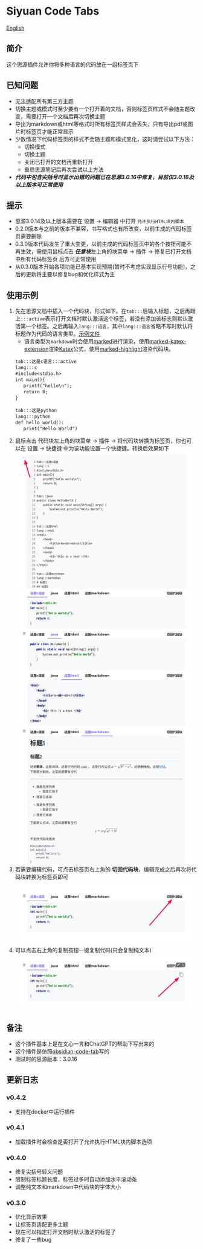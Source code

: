 
# Siyuan Code Tabs

[English](./README.md)
## 简介
这个思源插件允许你将多种语言的代码放在一组标签页下

## 已知问题
- 无法适配所有第三方主题
- 切换主题或模式时至少要有一个打开着的文档，否则标签页样式不会随主题改变，需要打开一个文档后再次切换主题
- 导出为markdown或html等格式时所有标签页样式会丢失，只有导出pdf或图片时标签页才能正常显示
- 少数情况下代码标签页的样式不会随主题和模式变化，这时请尝试以下方法：
  - 切换模式
  - 切换主题
  - 关闭已打开的文档再重新打开
  - 重启思源笔记后再次尝试以上方法
- ***代码中包含尖括号时显示出错的问题已在思源3.0.16中修复，目前仅3.0.16及以上版本可正常使用***

## 提示
- 思源3.0.14及以上版本需要在 设置 -> 编辑器 中打开 `允许执行HTML块内脚本`
- 0.2.0版本与之前的版本不兼容，书写格式也有所改变，以前生成的代码标签页需要删除
- 0.3.0版本代码发生了重大变更，以前生成的代码标签页中的各个按钮可能不再生效，需使用鼠标点击 ***任意块***左上角的块菜单 -> 插件 -> 修复已打开文档中所有代码标签页 后方可正常使用
- 从0.3.0版本开始各项功能已基本实现预期(暂时不考虑实现显示行号功能)，之后的更新将主要以修复bug和优化样式为主

## 使用示例
1. 先在思源文档中插入一个代码块，形式如下。在`tab:::`后输入标题，之后再跟上`:::active`表示打开文档时默认激活这个标签，若没有添加该标志则默认激活第一个标签。之后再输入`lang:::语言`，其中`lang:::语言`省略不写时默认将标题作为代码的语言类型。[示例文件](./asset/example.md)  
   - 语言类型为`markdown`时会使用[marked](https://github.com/markedjs/marked)进行渲染，使用[marked-katex-extension](https://github.com/UziTech/marked-katex-extension)渲染[Katex](https://katex.org/)公式，使用[marked-highlight](https://github.com/markedjs/marked-highlight)渲染代码块。
   ```
   tab:::这是c语言:::active
   lang:::c
   #include<stdio.h>
   int main(){
      printf("hello\n");
      return 0;
   }
   
   tab:::这是python
   lang:::python
   def hello_world():
      print("Hello World")
   ```
2. 鼠标点击 代码块左上角的块菜单 -> 插件 -> 将代码块转换为标签页，你也可以在 设置 -> 快捷键 中为该功能设置一个快捷键。转换后效果如下  
   ![图2-1](./asset/2-1.png)
   ![图2-2](./asset/2-2.png)
   ![图2-3](./asset/2-3.png)
3. 若需要编辑代码，可点击标签页右上角的 **切回代码块**，编辑完成之后再次将代码块转换为标签页即可
   ![图3](./asset/3.png)
4. 可以点击右上角的复制按钮一键复制代码(只会复制纯文本)  
   ![图4](./asset/4.png)

## 备注
- 这个插件基本上是在文心一言和ChatGPT的帮助下写出来的
- 这个插件是仿照[obsidian-code-tab](https://github.com/lazyloong/obsidian-code-tab)写的
- 测试时的思源版本：3.0.16

## 更新日志
### v0.4.2
- 支持在docker中运行插件

### v0.4.1
- 加载插件时会检查是否打开了允许执行HTML块内脚本选项

### v0.4.0
- 修复尖括号转义问题
- 限制标签标题长度，标签过多时自动添加水平滚动条
- 调整纯文本和markdown中代码块的字体大小

### v0.3.0
- 优化显示效果
- 让标签页适配更多主题
- 现在可以指定打开文档时默认激活的标签了
- 修复了一些bug